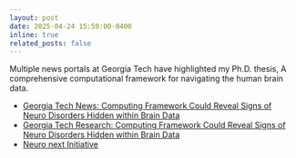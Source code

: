 ```yaml
---
layout: post
date: 2025-04-24 15:59:00-0400
inline: true
related_posts: false
---
```


Multiple news portals at Georgia Tech have highlighted my Ph.D. thesis, A comprehensive computational framework for navigating the human brain data. 
* [Georgia Tech News: Computing Framework Could Reveal Signs of Neuro Disorders Hidden within Brain Data](https://news.gatech.edu/news/2025/04/24/computing-framework-could-reveal-signs-neuro-disorders-hidden-within-brain-data) 
* [Georgia Tech Research: Computing Framework Could Reveal Signs of Neuro Disorders Hidden within Brain Data](https://research.gatech.edu/computing-framework-could-reveal-signs-neuro-disorders-hidden-within-brain-data)
* [Neuro next Initiative](https://neuro.gatech.edu/computing-framework-could-reveal-signs-neural-disorders-hidden-within-brain-data)

